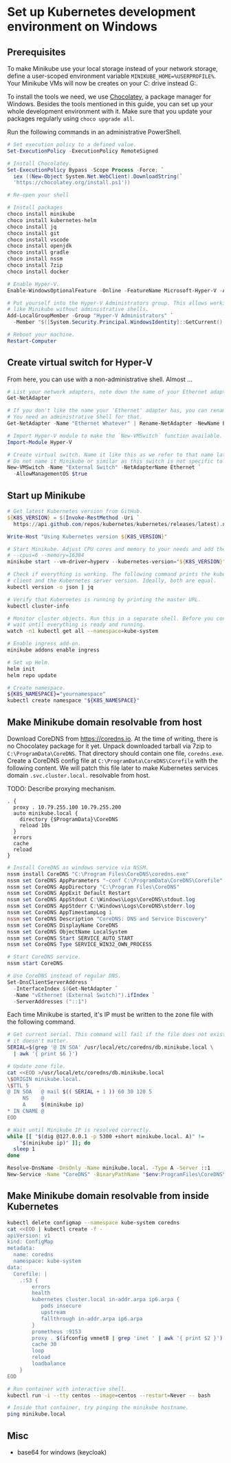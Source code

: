 # Set up Kubernetes development environment on Windows

## Prerequisites

To make Minikube use your local storage instead of your network storage,
define a user-scoped environment variable `MINIKUBE_HOME=%USERPROFILE%`.
Your Minikube VMs will now be creates on your C: drive instead G:.

To install the tools we need, we use [Chocolatey](https://chocolatey.org),
a package manager for Windows.
Besides the tools mentioned in this guide, you can set up your whole development
environment with it.
Make sure that you update your packages regularly using `choco upgrade all`.

Run the following commands in an administrative PowerShell.

```powershell
# Set execution policy to a defined value.
Set-ExecutionPolicy -ExecutionPolicy RemoteSigned

# Install Chocolatey.
Set-ExecutionPolicy Bypass -Scope Process -Force; `
  iex ((New-Object System.Net.WebClient).DownloadString(`
  'https://chocolatey.org/install.ps1'))

# Re-open your shell

# Install packages
choco install minikube
choco install kubernetes-helm
choco install jq
choco install git
choco install vscode
choco install openjdk
choco install gradle
choco install nssm
choco install 7zip
choco install docker

# Enable Hyper-V.
Enable-WindowsOptionalFeature -Online -FeatureName Microsoft-Hyper-V -All

# Put yourself into the Hyper-V Administrators group. This allows working with Hyper-V and Hyper-V-based applications
# like Minikube without administrative shells.
Add-LocalGroupMember -Group "Hyper-V Administrators" `
  -Member "$([System.Security.Principal.WindowsIdentity]::GetCurrent().Name)"

# Reboot your machine.
Restart-Computer
```

## Create virtual switch for Hyper-V

From here, you can use with a non-administrative shell. Almost ...

```powershell
# List your network adapters, note down the name of your Ethernet adapter.
Get-NetAdapter

# If you don't like the name your 'Ethernet' adapter has, you can rename it.
# You need an administrative Shell for that.
Get-NetAdapter -Name "Ethernet Whatever" | Rename-NetAdapter -NewName Ethernet

# Import Hyper-V module to make the `New-VMSwitch` function available.
Import-Module Hyper-V

# Create virtual switch. Name it like this as we refer to that name later.
# Do not name it Minikube or similar as this switch is not specific to Minikube.
New-VMSwitch -Name "External Switch" -NetAdapterName Ethernet `
  -AllowManagementOS $true
```

## Start up Minikube

```powershell
# Get latest Kubernetes version from GitHub.
${K8S_VERSION} = $(Invoke-RestMethod -Uri `
  https://api.github.com/repos/kubernetes/kubernetes/releases/latest).name

Write-Host "Using Kubernetes version ${K8S_VERSION}"

# Start Minikube. Adjust CPU cores and memory to your needs and add them as parameters.
# --cpus=6 --memory=16384
minikube start --vm-driver=hyperv --kubernetes-version="${K8S_VERSION}"
```

```bash
# Check if everything is working. The following command prints the kubectl
# client and the Kubernetes server version. Ideally, both are equal.
kubectl version -o json | jq

# Verify that Kubernetes is running by printing the master URL.
kubectl cluster-info

# Monitor cluster objects. Run this in a separate shell. Before you continue,
# wait until everything is ready and running.
watch -n1 kubectl get all --namespace=kube-system

# Enable ingress add-on.
minikube addons enable ingress

# Set up Helm.
helm init
helm repo update

# Create namespace.
${K8S_NAMESPACE}="yournamespace"
kubectl create namespace "${K8S_NAMESPACE}"
```

## Make Minikube domain resolvable from host

Download CoreDNS from <https://coredns.io>.
At the time of writing, there is no Chocolatey package for it yet.
Unpack downloaded tarball via 7zip to `C:\ProgramData\CoreDNS`.
That directory should contain one file, `coredns.exe`.
Create a CoreDNS config file at `C:\ProgramData\CoreDNS\Corefile` with the
following content.
We will patch this file later to make Kubernetes services domain
`.svc.cluster.local.` resolvable from host.

TODO: Describe proxying mechanism.

```caddy
. {
  proxy . 10.79.255.100 10.79.255.200
  auto minikube.local {
    directory {$ProgramData}\CoreDNS
    reload 10s
  }
  errors
  cache
  reload
}
```

```powershell
# Install CoreDNS as windows service via NSSM.
nssm install CoreDNS "C:\Program Files\CoreDNS\coredns.exe"
nssm set CoreDNS AppParameters "-conf C:\ProgramData\CoreDNS\Corefile"
nssm set CoreDNS AppDirectory "C:\Program Files\CoreDNS"
nssm set CoreDNS AppExit Default Restart
nssm set CoreDNS AppStdout C:\Windows\Logs\CoreDNS\stdout.log
nssm set CoreDNS AppStderr C:\Windows\Logs\CoreDNS\stderr.log
nssm set CoreDNS AppTimestampLog 1
nssm set CoreDNS Description "CoreDNS: DNS and Service Discovery"
nssm set CoreDNS DisplayName CoreDNS
nssm set CoreDNS ObjectName LocalSystem
nssm set CoreDNS Start SERVICE_AUTO_START
nssm set CoreDNS Type SERVICE_WIN32_OWN_PROCESS

# Start CoreDNS service.
nssm start CoreDNS

# Use CoreDNS instead of regular DNS.
Set-DnsClientServerAddress `
  -InterfaceIndex $(Get-NetAdapter `
  -Name "vEthernet (External Switch)").ifIndex `
  -ServerAddresses ("::1")
```

Each time Minikube is started, it's IP must be written to the zone file with
the following command.

```bash
# Get current serial. This command will fail if the file does not exist, but
# it doesn't matter.
SERIAL=$(grep '@ IN SOA' /usr/local/etc/coredns/db.minikube.local \
  | awk '{ print $6 }')

# Update zone file.
cat <<EOD >/usr/local/etc/coredns/db.minikube.local
\$ORIGIN minikube.local.
\$TTL 5
@ IN SOA   @ mail $(( SERIAL + 1 )) 60 30 120 5
     NS    @
     A     $(minikube ip)
* IN CNAME @
EOD

# Wait until Minikube IP is resolved correctly.
while [[ "$(dig @127.0.0.1 -p 5300 +short minikube.local. A)" !=
    "$(minikube ip)" ]]; do
  sleep 1
done

Resolve-DnsName -DnsOnly -Name minikube.local. -Type A -Server ::1
New-Service -Name "CoreDNS" -BinaryPathName "$env:ProgramFiles\CoreDNS\coredns.exe -conf $env:ProgramData\CoreDNS\Corefile"
```

## Make Minikube domain resolvable from inside Kubernetes

```zsh
kubectl delete configmap --namespace kube-system coredns
cat <<EOD | kubectl create -f -
apiVersion: v1
kind: ConfigMap
metadata:
  name: coredns
  namespace: kube-system
data:
  Corefile: |
    .:53 {
        errors
        health
        kubernetes cluster.local in-addr.arpa ip6.arpa {
           pods insecure
           upstream
           fallthrough in-addr.arpa ip6.arpa
        }
        prometheus :9153
        proxy . $(ifconfig vmnet8 | grep 'inet ' | awk '{ print $2 }'):5300
        cache 30
        loop
        reload
        loadbalance
    }
EOD

# Run container with interactive shell.
kubectl run -i --tty centos --image=centos --restart=Never -- bash

# Inside that container, try pinging the minikube hostname.
ping minikube.local
```

## Misc

[1]: https://github.com/kubernetes/ingress-nginx/tree/master/docs/examples/customization/ssl-dh-param
[2]: https://kubernetes.io/docs/tasks/administer-cluster/dns-custom-nameservers/
[3]: https://confluence.atlassian.com/kb/how-to-create-an-unproxied-application-link-719095740.html

- base64 for windows (keycloak)

